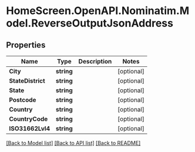 # HomeScreen.OpenAPI.Nominatim.Model.ReverseOutputJsonAddress

## Properties

Name | Type | Description | Notes
------------ | ------------- | ------------- | -------------
**City** | **string** |  | [optional] 
**StateDistrict** | **string** |  | [optional] 
**State** | **string** |  | [optional] 
**Postcode** | **string** |  | [optional] 
**Country** | **string** |  | [optional] 
**CountryCode** | **string** |  | [optional] 
**ISO31662Lvl4** | **string** |  | [optional] 

[[Back to Model list]](../README.md#documentation-for-models) [[Back to API list]](../README.md#documentation-for-api-endpoints) [[Back to README]](../README.md)

